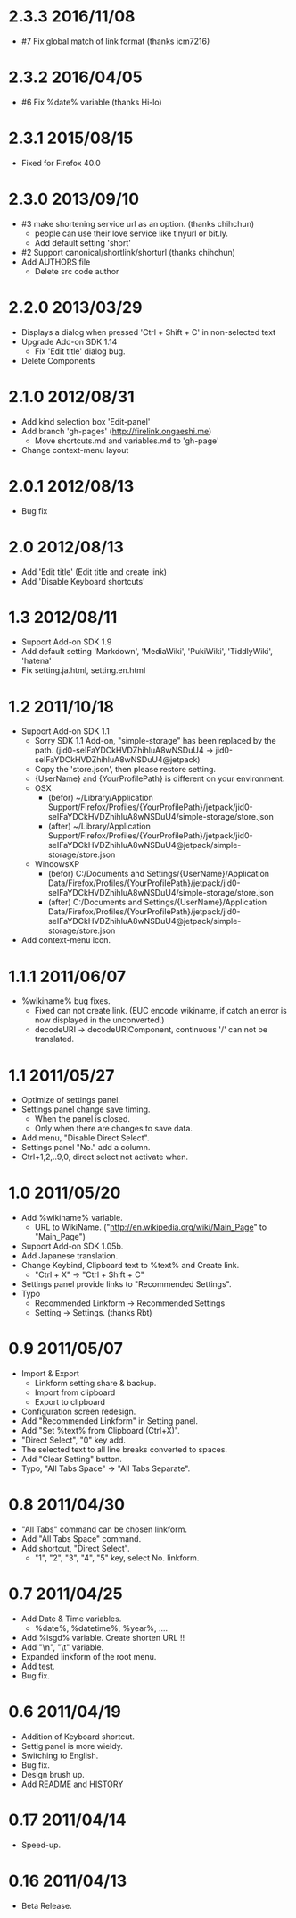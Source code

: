 # 2.3.3 2016/11/08

* #7 Fix global match of link format (thanks icm7216)

# 2.3.2 2016/04/05

* #6 Fix %date% variable (thanks Hi-lo)

# 2.3.1 2015/08/15

* Fixed for Firefox 40.0

# 2.3.0 2013/09/10

* #3 make shortening service url as an option. (thanks chihchun)
  * people can use their love service like tinyurl or bit.ly.
  * Add default setting 'short'
* #2 Support canonical/shortlink/shorturl (thanks chihchun)
* Add AUTHORS file
  * Delete src code author

# 2.2.0 2013/03/29

* Displays a dialog when pressed 'Ctrl + Shift + C' in non-selected text
* Upgrade Add-on SDK 1.14
  * Fix 'Edit title' dialog bug.
* Delete Components

# 2.1.0 2012/08/31

* Add kind selection box 'Edit-panel'
* Add branch 'gh-pages' (http://firelink.ongaeshi.me)
  * Move shortcuts.md and variables.md to 'gh-page'
* Change context-menu layout

# 2.0.1 2012/08/13

* Bug fix

# 2.0 2012/08/13

* Add 'Edit title' (Edit title and create link)
* Add 'Disable Keyboard shortcuts'

# 1.3 2012/08/11

* Support Add-on SDK 1.9
* Add default setting 'Markdown', 'MediaWiki', 'PukiWiki', 'TiddlyWiki', 'hatena'
* Fix setting.ja.html, setting.en.html

# 1.2 2011/10/18

* Support Add-on SDK 1.1
  * Sorry SDK 1.1 Add-on, "simple-storage" has been replaced by the path. (jid0-seIFaYDCkHVDZhihluA8wNSDuU4 -> jid0-seIFaYDCkHVDZhihluA8wNSDuU4@jetpack)
  * Copy the 'store.json', then please restore setting.
  * {UserName} and {YourProfilePath} is different on your environment.
  * OSX
    * (befor) ~/Library/Application Support/Firefox/Profiles/{YourProfilePath}/jetpack/jid0-seIFaYDCkHVDZhihluA8wNSDuU4/simple-storage/store.json
    * (after) ~/Library/Application Support/Firefox/Profiles/{YourProfilePath}/jetpack/jid0-seIFaYDCkHVDZhihluA8wNSDuU4@jetpack/simple-storage/store.json
  * WindowsXP
    * (befor) C:/Documents and Settings/{UserName}/Application Data/Firefox/Profiles/{YourProfilePath}/jetpack/jid0-seIFaYDCkHVDZhihluA8wNSDuU4/simple-storage/store.json
    * (after) C:/Documents and Settings/{UserName}/Application Data/Firefox/Profiles/{YourProfilePath}/jetpack/jid0-seIFaYDCkHVDZhihluA8wNSDuU4@jetpack/simple-storage/store.json
* Add context-menu icon.

# 1.1.1 2011/06/07

* %wikiname% bug fixes.
  * Fixed can not create link. (EUC encode wikiname, if catch an error is now displayed in the unconverted.)
  * decodeURI -> decodeURIComponent, continuous '/' can not be translated.

# 1.1 2011/05/27

* Optimize of settings panel.
* Settings panel change save timing.
  * When the panel is closed.
  * Only when there are changes to save data.
* Add menu, "Disable Direct Select".
* Settings panel "No." add a column.
* Ctrl+1,2,..9,0, direct select not activate when.

# 1.0 2011/05/20

* Add %wikiname% variable.
  * URL to WikiName. ("http://en.wikipedia.org/wiki/Main_Page" to "Main_Page")
* Support Add-on SDK 1.05b.
* Add Japanese translation.
* Change Keybind, Clipboard text to %text% and Create link.
    * "Ctrl + X" -> "Ctrl + Shift + C"
* Settings panel provide links to "Recommended Settings".
* Typo
  * Recommended Linkform -> Recommended Settings
  * Setting -> Settings. (thanks Rbt)

# 0.9 2011/05/07

* Import & Export
  * Linkform setting share & backup.
  * Import from clipboard
  * Export to clipboard
* Configuration screen redesign.
* Add "Recommended Linkform" in Setting panel.
* Add "Set %text% from Clipboard (Ctrl+X)".
* "Direct Select", "0" key add.
* The selected text to all line breaks converted to spaces.
* Add "Clear Setting" button.
* Typo, "All Tabs Space" -> "All Tabs Separate".

# 0.8 2011/04/30

* "All Tabs" command can be chosen linkform.
* Add "All Tabs Space" command.
* Add shortcut, "Direct Select".
  * "1", "2", "3", "4", "5" key, select No. linkform.

# 0.7 2011/04/25

* Add Date & Time variables.
  * %date%, %datetime%, %year%, .... 
* Add %isgd% variable. Create shorten URL !!
* Add "\n", "\t" variable.
* Expanded linkform of the root menu.
* Add test.
* Bug fix.

# 0.6 2011/04/19

* Addition of Keyboard shortcut.
* Settig panel is more wieldy.
* Switching to English.
* Bug fix.
* Design brush up.
* Add README and HISTORY

# 0.17 2011/04/14

* Speed-up.

# 0.16 2011/04/13

* Beta Release.

